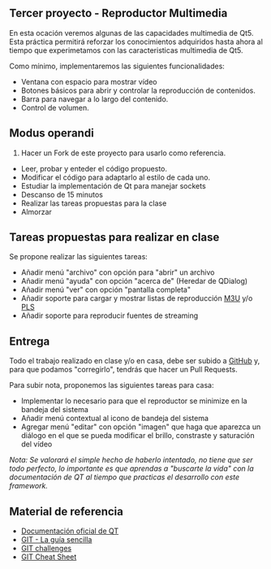 Tercer proyecto - Reproductor Multimedia 
----

En esta ocación veremos algunas de las capacidades multimedia de Qt5. Esta práctica permitirá reforzar los conocimientos adquiridos hasta ahora al tiempo que experimetamos con las caracteristicas multimedia de Qt5.

Como mínimo, implementaremos las siguientes funcionalidades:

* Ventana con espacio para mostrar vídeo
* Botones básicos para abrir y controlar la reproducción de contenidos.
* Barra para navegar a lo largo del contenido.
* Control de volumen.

Modus operandi
----

1. Hacer un Fork de este proyecto para usarlo como referencia.
* Leer, probar y enteder el código propuesto.
* Modificar el código para adaptarlo al estilo de cada uno.
* Estudiar la implementación de Qt para manejar sockets
* Descanso de 15 minutos
* Realizar las tareas propuestas para la clase
* Almorzar

Tareas propuestas para realizar en clase
----

Se propone realizar las siguientes tareas:

* Añadir menú "archivo" con opción para "abrir" un archivo
* Añadir menú "ayuda" con opción "acerca de" (Heredar de QDialog)
* Añadir menú "ver" con opción "pantalla completa"
* Añadir soporte para cargar y mostrar listas de reproducción [M3U] y/o [PLS]
* Añadir soporte para reproducir fuentes de streaming

Entrega
----

Todo el trabajo realizado en clase y/o en casa, debe ser subido a [GitHub] y, para que podamos "corregirlo", tendrás que hacer un Pull Requests.

Para subir nota, proponemos las siguientes tareas para casa:

* Implementar lo necesario para que el reproductor se minimize en la bandeja del sistema
* Añadir menú contextual al icono de bandeja del sistema
* Agregar menú "editar" con opción "imagen" que haga que aparezca un diálogo en el que se pueda modificar el brillo, constraste y saturación del vídeo

*Nota: Se valorará el simple hecho de haberlo intentado, no tiene que ser todo perfecto, lo importante es que aprendas a "buscarte la vida" con la documentación de QT al tiempo que practicas el desarrollo con este framework.* 

Material de referencia
----

* [Documentación oficial de QT]
* [GIT - La guía sencilla]
* [GIT challenges]
* [GIT Cheat Sheet]


[Documentación oficial de QT]:http://qt-project.org/doc/
[GIT challenges]:http://try.github.io/levels/1/challenges/1
[GIT Cheat Sheet]:http://www.cheat-sheets.org/saved-copy/git-cheat-sheet.pdf
[GIT - La guía sencilla]:http://rogerdudler.github.io/git-guide/index.es.html
[GitHub]:https://github.com
[cursos@igeko.es]:mailto:cursos@igeko.es
[M3U]:http://en.wikipedia.org/wiki/M3U
[PLS]:http://en.wikipedia.org/wiki/PLS_(file_format)
